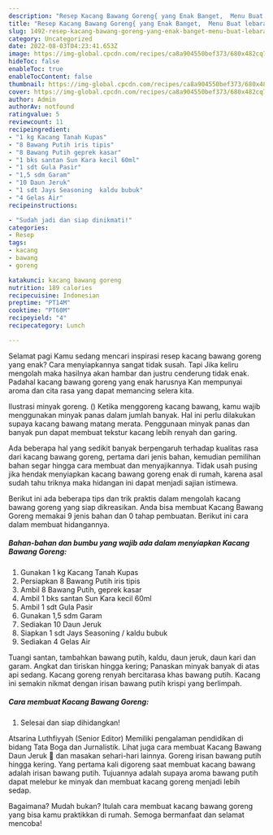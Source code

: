 ```yaml
---
description: "Resep Kacang Bawang Goreng{ yang Enak Banget,  Menu Buat lebaran"
title: "Resep Kacang Bawang Goreng{ yang Enak Banget,  Menu Buat lebaran"
slug: 1492-resep-kacang-bawang-goreng-yang-enak-banget-menu-buat-lebaran
category: Uncategorized
date: 2022-08-03T04:23:41.653Z
image: https://img-global.cpcdn.com/recipes/ca8a904550bef373/680x482cq70/kacang-bawang-goreng-foto-resep-utama.jpg
hideToc: false
enableToc: true
enableTocContent: false
thumbnail: https://img-global.cpcdn.com/recipes/ca8a904550bef373/680x482cq70/kacang-bawang-goreng-foto-resep-utama.jpg
cover: https://img-global.cpcdn.com/recipes/ca8a904550bef373/680x482cq70/kacang-bawang-goreng-foto-resep-utama.jpg
author: Admin
authorAv: notfound
ratingvalue: 5
reviewcount: 11
recipeingredient:
- "1 kg Kacang Tanah Kupas"
- "8 Bawang Putih iris tipis"
- "8 Bawang Putih geprek kasar"
- "1 bks santan Sun Kara kecil 60ml"
- "1 sdt Gula Pasir"
- "1,5 sdm Garam"
- "10 Daun Jeruk"
- "1 sdt Jays Seasoning  kaldu bubuk"
- "4 Gelas Air"
recipeinstructions:

- "Sudah jadi dan siap dinikmati!"
categories:
- Resep
tags:
- kacang
- bawang
- goreng

katakunci: kacang bawang goreng 
nutrition: 189 calories
recipecuisine: Indonesian
preptime: "PT14M"
cooktime: "PT60M"
recipeyield: "4"
recipecategory: Lunch

---
```



Selamat pagi Kamu sedang mencari inspirasi resep kacang bawang goreng yang enak? Cara menyiapkannya sangat tidak susah. Tapi Jika keliru mengolah maka hasilnya akan hambar dan justru cenderung tidak enak. Padahal kacang bawang goreng yang enak harusnya Kan mempunyai aroma dan cita rasa yang dapat memancing selera kita.


Ilustrasi minyak goreng. () Ketika menggoreng kacang bawang, kamu wajib menggunakan minyak panas dalam jumlah banyak. Hal ini perlu dilakukan supaya kacang bawang matang merata. Penggunaan minyak panas dan banyak pun dapat membuat tekstur kacang lebih renyah dan garing.

Ada beberapa hal yang sedikit banyak berpengaruh terhadap kualitas rasa dari kacang bawang goreng, pertama dari jenis bahan, kemudian pemilihan bahan segar hingga cara membuat dan menyajikannya. Tidak usah pusing jika hendak menyiapkan kacang bawang goreng enak di rumah, karena asal sudah tahu triknya maka hidangan ini dapat menjadi sajian istimewa.


Berikut ini ada beberapa tips dan trik praktis dalam mengolah kacang bawang goreng yang siap dikreasikan. Anda bisa membuat Kacang Bawang Goreng memakai 9 jenis bahan dan 0 tahap pembuatan. Berikut ini cara dalam membuat hidangannya.

<!--inarticleads1-->

##### Bahan-bahan dan bumbu yang wajib ada dalam menyiapkan Kacang Bawang Goreng:

1. Gunakan 1 kg Kacang Tanah Kupas
1. Persiapkan 8 Bawang Putih iris tipis
1. Ambil 8 Bawang Putih, geprek kasar
1. Ambil 1 bks santan Sun Kara kecil 60ml
1. Ambil 1 sdt Gula Pasir
1. Gunakan 1,5 sdm Garam
1. Sediakan 10 Daun Jeruk
1. Siapkan 1 sdt Jays Seasoning / kaldu bubuk
1. Sediakan 4 Gelas Air


Tuangi santan, tambahkan bawang putih, kaldu, daun jeruk, daun kari dan garam. Angkat dan tiriskan hingga kering; Panaskan minyak banyak di atas api sedang. Kacang goreng renyah bercitarasa khas bawang putih. Kacang ini semakin nikmat dengan irisan bawang putih krispi yang berlimpah. 

<!--inarticleads2-->

##### Cara membuat Kacang Bawang Goreng:


1. Selesai dan siap dihidangkan!

Atsarina Luthfiyyah (Senior Editor) Memiliki pengalaman pendidikan di bidang Tata Boga dan Jurnalistik. Lihat juga cara membuat Kacang Bawang Daun Jeruk 🍊 dan masakan sehari-hari lainnya. Goreng irisan bawang putih hingga kering. Yang pertama kali digoreng saat membuat kacang bawang adalah irisan bawang putih. Tujuannya adalah supaya aroma bawang putih dapat melebur ke minyak dan membuat kacang goreng menjadi lebih sedap. 

Bagaimana? Mudah bukan? Itulah cara membuat kacang bawang goreng yang bisa kamu praktikkan di rumah. Semoga bermanfaat dan selamat mencoba!
